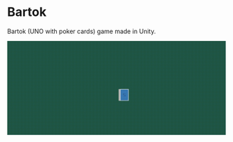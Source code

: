 # Bartok
Bartok (UNO with poker cards) game made in Unity.

![Alt Text](https://github.com/ConnorAustin/Bartok/raw/master/gameplay.gif)
